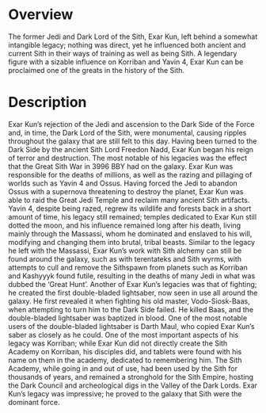 # Overview

The former Jedi and Dark Lord of the Sith, Exar Kun, left behind a somewhat intangible legacy; nothing was direct, yet he influenced both ancient and current Sith in their ways of training as well as being Sith.
A legendary figure with a sizable influence on Korriban and Yavin 4, Exar Kun can be proclaimed one of the greats in the history of the Sith.

# Description

Exar Kun’s rejection of the Jedi and ascension to the Dark Side of the Force and, in time, the Dark Lord of the Sith, were monumental, causing ripples throughout the galaxy that are still felt to this day.
Having been turned to the Dark Side by the ancient Sith Lord Freedon Nadd, Exar Kun began his reign of terror and destruction.
The most notable of his legacies was the effect that the Great Sith War in 3996 BBY had on the galaxy.
Exar Kun was responsible for the deaths of millions, as well as the razing and pillaging of worlds such as Yavin 4 and Ossus.
Having forced the Jedi to abandon Ossus with a supernova threatening to destroy the planet, Exar Kun was able to raid the Great Jedi Temple and reclaim many ancient Sith artifacts.
Yavin 4, despite being razed, regrew its wildlife and forests back in a short amount of time, his legacy still remained; temples dedicated to Exar Kun still dotted the moon, and his influence remained long after his death, living mainly through the Massassi, whom he dominated and enslaved to his will, modifying and changing them into brutal, tribal beasts.
Similar to the legacy he left with the Massassi, Exar Kun’s work with Sith alchemy can still be found around the galaxy, such as with terentateks and Sith wyrms, with attempts to cull and remove the Sithspawn from planets such as Korriban and Kashyyyk found futile, resulting in the deaths of many Jedi in what was dubbed the ‘Great Hunt’.
Another of Exar Kun’s legacies was that of fighting; he created the first double-bladed lightsaber, now seen in use all around the galaxy.
He first revealed it when fighting his old master, Vodo-Siosk-Baas, when attempting to turn him to the Dark Side failed.
He killed Baas, and the double-bladed lightsaber was baptized in blood.
One of the most notable users of the double-bladed lightsaber is Darth Maul, who copied Exar Kun’s saber as closely as he could.
One of the most important aspects of his legacy was Korriban; while Exar Kun did not directly create the Sith Academy on Korriban, his disciples did, and tablets were found with his name on them in the academy, dedicated to remembering him.
The Sith Academy, while going in and out of use, had been used by the Sith for thousands of years, and remained a stronghold for the Sith Empire, hosting the Dark Council and archeological digs in the Valley of the Dark Lords.
Exar Kun’s legacy was impressive; he proved to the galaxy that Sith were the dominant force.

